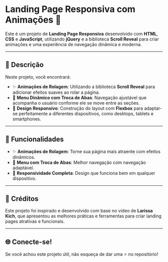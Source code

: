 # Landing Page Responsiva com Animações 🚀

Este é um projeto de **Landing Page Responsiva** desenvolvido com **HTML**, **CSS** e **JavaScript**, utilizando **jQuery** e a biblioteca **Scroll Reveal** para criar animações e uma experiência de navegação dinâmica e moderna.

---

## 📝 Descrição

Neste projeto, você encontrará:

- ✨ **Animações de Rolagem**: Utilizando a biblioteca **Scroll Reveal** para adicionar efeitos suaves ao rolar a página.
- 🧭 **Menu Dinâmico com Troca de Abas**: Navegação ajustável que acompanha o usuário conforme ele se move entre as seções.
- 📱 **Design Responsivo**: Construção do layout com **Flexbox** para adaptar-se perfeitamente a diferentes dispositivos, como desktops, tablets e smartphones.

---

## 📌 Funcionalidades

- ✨ **Animações de Rolagem**: Torne sua página mais atraente com efeitos dinâmicos.
- 🧭 **Menu com Troca de Abas**: Melhor navegação com navegação adaptável.
- 📱 **Responsividade Completa**: Design que funciona bem em qualquer dispositivo.

---

## 📝 Créditos

Este projeto foi inspirado e desenvolvido com base no vídeo de **Larissa Kich**, que apresentou as melhores práticas e ferramentas para criar landing pages atrativas e funcionais.

---

## 🌐 Conecte-se!

Se você achou este projeto útil, não esqueça de dar uma ⭐ no repositório!

